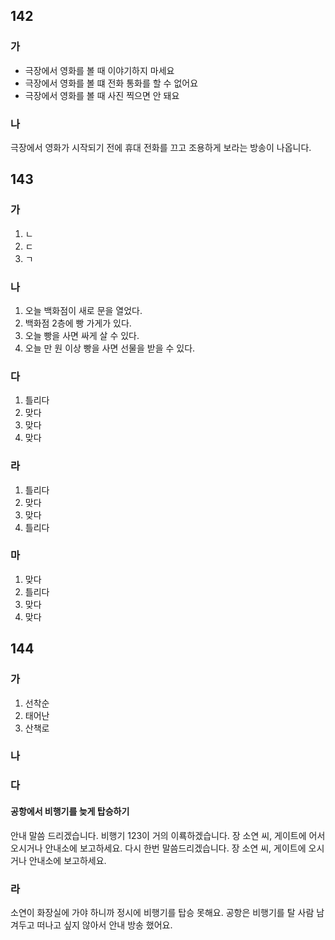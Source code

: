 ## 142
### 가
* 극장에서 영화를 볼 때 이야기하지 마세요
* 극장에서 영화를 볼 떄 전화 통화를 할 수 없어요
* 극장에서 영화를 볼 때 사진 찍으면 안 돼요
### 나
극장에서 영화가 시작되기 전에 휴대 전화를 끄고 조용하게 보라는 방송이 나옵니다.
## 143
### 가
1. ㄴ
2. ㄷ
3. ㄱ
### 나
1. 오늘 백화점이 새로 문을 열었다.
2. 백화점 2층에 빵 가게가 있다.
3. 오늘 빵을 사면 싸게 살 수 있다.
4. 오늘 만 원 이상 빵을 사면 선물을 받을 수 있다.
### 다
1. 틀리다
2. 맞다
3. 맞다
4. 맞다
### 라
1. 틀리다
2. 맞다
3. 맞다
4. 틀리다
### 마
1. 맞다
2. 틀리다
3. 맞다
4. 맞다
## 144
### 가
1. 선착순
2. 태어난
3. 산책로
### 나

### 다
#### 공항에서 비행기를 늦게 탑승하기
안내 말씀 드리겠습니다. 비행기 123이 거의 이룍하겠습니다. 장 소연 씨, 게이트에 어서 오시거나 안내소에 보고하세요. 다시 한번 말씀드리겠습니다. 장 소연 씨, 게이트에 오시거나 안내소에 보고하세요.
### 라
소연이 화장실에 가야 하니까 정시에 비행기를 탑승 못해요. 공항은 비행기를 탈 사람 남겨두고 떠나고 싶지 않아서 안내 방송 했어요.